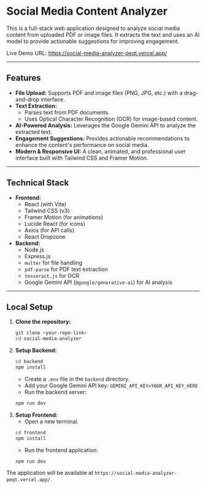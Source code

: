 # Social Media Content Analyzer

This is a full-stack web application designed to analyze social media content from uploaded PDF or image files. It extracts the text and uses an AI model to provide actionable suggestions for improving engagement.

Live Demo URL: https://social-media-analyzer-peqt.vercel.app/

---

## Features
- **File Upload:** Supports PDF and image files (PNG, JPG, etc.) with a drag-and-drop interface.
- **Text Extraction:**
    - Parses text from PDF documents.
    - Uses Optical Character Recognition (OCR) for image-based content.
- **AI-Powered Analysis:** Leverages the Google Gemini API to analyze the extracted text.
- **Engagement Suggestions:** Provides actionable recommendations to enhance the content's performance on social media.
- **Modern & Responsive UI:** A clean, animated, and professional user interface built with Tailwind CSS and Framer Motion.

---

## Technical Stack

- **Frontend:**
    - React (with Vite)
    - Tailwind CSS (v3)
    - Framer Motion (for animations)
    - Lucide React (for icons)
    - Axios (for API calls)
    - React Dropzone
- **Backend:**
    - Node.js
    - Express.js
    - `multer` for file handling
    - `pdf-parse` for PDF text extraction
    - `tesseract.js` for OCR
    - Google Gemini API (`@google/generative-ai`) for AI analysis

---

## Local Setup

1.  **Clone the repository:**
    ```bash
    git clone <your-repo-link>
    cd social-media-analyzer
    ```
2.  **Setup Backend:**
    ```bash
    cd backend
    npm install
    ```
    - Create a `.env` file in the `backend` directory.
    - Add your Google Gemini API key: `GEMINI_API_KEY=YOUR_API_KEY_HERE`
    - Run the backend server:
    ```bash
    npm run dev
    ```
3.  **Setup Frontend:**
    - Open a new terminal.
    ```bash
    cd frontend
    npm install
    ```
    - Run the frontend application:
    ```bash
    npm run dev
    ```
The application will be available at `https://social-media-analyzer-peqt.vercel.app/`.
